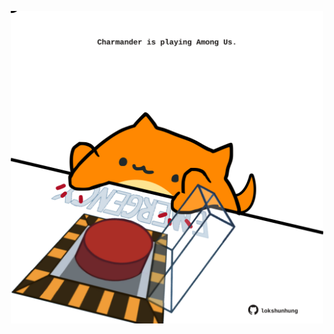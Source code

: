 <!-- built at 21/12/2021, 02:28:51 UTC -->
<p align="center">
  <img width="500" height="500" src="./ReadmeImage.svg">
</p>
